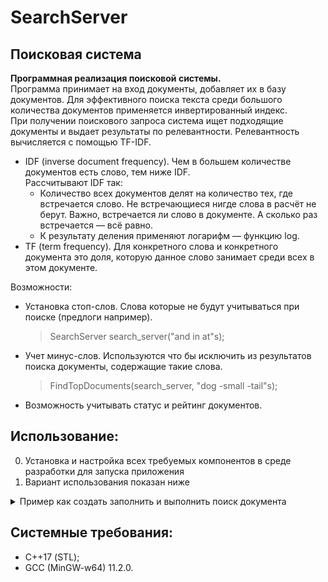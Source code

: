 # SearchServer
## Поисковая система  
__Программная реализация поисковой системы.__  
Программа принимает на вход документы, добавляет их в базу документов. Для эффективного поиска текста среди большого количества документов применяется инвертированный индекс.   
При получении поискового запроса система ищет подходящие документы и выдает результаты по релевантности. Релевантность вычисляется с помощью TF-IDF.  
  - IDF (inverse document frequency). Чем в большем количестве документов есть слово, тем ниже IDF.  
    Рассчитывают IDF так:
    - Количество всех документов делят на количество тех, где встречается слово. Не встречающиеся нигде слова в расчёт не берут. Важно, встречается ли слово в документе. А сколько раз встречается — всё равно.
    - К результату деления применяют логарифм — функцию log.  
  - TF (term frequency). Для конкретного слова и конкретного документа это доля, которую данное слово занимает среди всех в этом документе.  

Возможности:
  - Установка стоп-слов. Слова которые не будут учитываться при поиске (предлоги например).
    > SearchServer search_server("and in at"s);
  - Учет минус-слов. Используются что бы исключить из результатов поиска документы, содержащие такие слова.
    > FindTopDocuments(search_server, "dog -small -tail"s);
  - Возможность учитывать статус и рейтинг документов. 

## Использование:
0. Установка и настройка всех требуемых компонентов в среде разработки для запуска приложения
1. Вариант использования показан ниже
<details><summary>Пример как создать заполнить и выполнить поиск документа</summary>
    
~~~
int main() {
    // Создать поисковую систему в конструктор можно передать стоп слова
    SearchServer search_server("and in at"s);
    // Наполнить ее документами. Возможные параметры документа: id, сам документ, статус документа, рейтинг 
    search_server.AddDocument(1, "curly cat curly tail"s, DocumentStatus::ACTUAL, {7, 2, 7});
    search_server.AddDocument(2, "curly dog and fancy collar"s, DocumentStatus::ACTUAL, {1, 2, 3});
    search_server.AddDocument(3, "big cat fancy collar "s, DocumentStatus::ACTUAL, {1, 2, 8});
    search_server.AddDocument(4, "big dog sparrow Eugene"s, DocumentStatus::ACTUAL, {1, 3, 2});
    search_server.AddDocument(5, "big dog sparrow Vasiliy"s, DocumentStatus::ACTUAL, {1, 1, 1});
    // Запрос на поис в документах, результат в std::cout
    FindTopDocuments(search_server, "big dog"s);
    return 0;
}
~~~
</details>

## Cистемные требования:
- С++17 (STL);
- GCC (MinGW-w64) 11.2.0.
